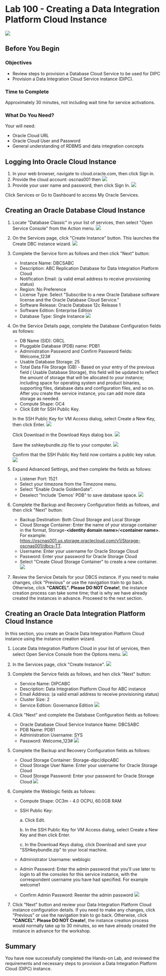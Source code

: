 # Lab 100 -  Creating a Data Integration Platform Cloud Instance
![](images/100/image100_0.png)


## Before You Begin

### Objectives
- Review steps to provision a Database Cloud Service to be used for DIPC
- Provision a Data Integration Cloud Service instance (DIPC).

### Time to Complete
Approximately 30 minutes, not including wait time for service activations.

### What Do You Need?
Your will need:
- Oracle Cloud URL
- Oracle Cloud User and Password
- General understanding of RDBMS and data integration concepts


## Logging Into Oracle Cloud Instance

1. In your web browser, navigate to cloud.oracle.com, then click Sign in.
2. Provide the cloud account: oscnas001 then <Enter>
![](images/100/image100_01.png)
3. Provide your user name and password, then click Sign In. ![](images/100/image100_1.png)

Click Services or Go to Dashboard to access My Oracle Services.

## Creating an Oracle Database Cloud Instance

1. Locate "Database Classic" in your list of services, then select "Open Service Console" from the Action menu. ![](images/100/image100_2.png)

2. On the Services page, click "Create Instance" button. This launches the Create DBC instance wizard. ![](images/100/image100_3.png)

3. Complete the Service form as follows and then click "Next" button:
    -  Instance Name: DBCSABC
    - Description: ABC Replication Database for Data Integration Platform Cloud
    - Notification Email: (a valid email address to receive provisioning status)
    - Region: No Preference
    - License Type: Select "Subscribe to a new Oracle Database software license and the Oracle Database Cloud Service."
    - Software Release: Oracle Database 12c Release 1
    - Software Edition: Enterprise Edition
    - Database Type: Single Instance ![](images/100/image100_4.png)
4. On the Service Details page, complete the Database Configuration fields as follows:
    - DB Name (SID): ORCL
    - Pluggable Database (PDB) name: PDB1
    - Administration Password and Confirm Password fields: Welcome_123#
    - Usable Database Storage: 25
    - Total Data File Storage (GB) - Based on your entry of the previous field ( Usable Database Storage), this field will be updated to reflect the amount of storage that will be allocated to your instance; including space for operating system and product binaries, supporting files, database data and configuration files, and so on. After you create the service instance, you can add more data storage as needed. 
    - Compute Shape: OC4
    - Click Edit for SSH Public Key.

    In the SSH Public Key for VM Access dialog, select Create a New Key, then click Enter.     ![](images/100/image100_5.png)

    Click Download in the Download Keys dialog box. ![](images/100/image100_6.png)

    Save the sshkeybundle.zip file to your computer. ![](images/100/image100_7.png)

    Confirm that the SSH Public Key field now contains a public key value. ![](images/100/image100_8.png)

5. Expand Advanced Settings, and then complete the fields as follows:
    - Listener Port: 1521
    - Select your timezone from the Timezone menu.
    - Select "Enable Oracle GoldenGate".
    - Deselect "Include 'Demos' PDB" to save database space. ![](images/100/image100_9.png)

6. Complete the Backup and Recovery Configuration fields as follows, and then click "Next" button:
    - Backup Destination: Both Cloud Storage and Local Storage
    - Cloud Storage Container: Enter the name of your storage container in the format, Storage-**\<identity domain name>**/**\<container name>**. For example: https://oscnas001.us.storage.oraclecloud.com/v1/Storage-oscnas001/dbcs-TT.
    - Username: Enter your username for Oracle Storage Cloud
    - Password: Enter your password for Oracle Storage Cloud
    - Select "Create Cloud Storage Container" to create a new container. ![](images/100/image100_10.png)

7. Review the Service Details for your DBCS instance. If you need to make changes, click "Previous" or use the navigation train to go back. Otherwise, click **"CANCEL". Please DO NOT Create!**, the instance creation process can take some time; that is why we have already created the instances in advance. Proceeed to the next section.

## Creating an Oracle Data Integration Platform Cloud Instance

In this section, you create an Oracle Data Integration Platform Cloud instance using the instance creation wizard.

1. Locate Data Integration Platform Cloud in your list of services, then select Open Service Console from the Options menu. ![](images/100/image100_11.png)

2. In the Services page, click "Create Instance". ![](images/100/image100_12.png)

3. Complete the Service fields as follows, and hen click "Next" button:
    - Service Name: DIPCABC
    - Description: Data Integration Platform Cloud for ABC instance
    - Email Address: (a valid email address to receive provisioning status)
    - Cluster Size: 2
    - Service Edition: Governance Edition ![](images/100/image100_13.png)
4. Click "Next" and complete the Database Configuration fields as follows:
    - Oracle Database Cloud Service Instance Name: DBCSABC
    - PDB Name: PDB1
    - Administration Username: SYS
    - Password: Welcome_123# ![](images/100/image100_14.png)
5. Complete the Backup and Recovery Configuration fields as follows:
    - Cloud Storage Container: Storage-dipc/dipcABC
    - Cloud Storage User Name: Enter your username for Oracle Storage Cloud
    - Cloud Storage Password: Enter your password for Oracle Storage Cloud ![](images/100/image100_15.png)
6. Complete the Weblogic fields as follows:
    - Compute Shape: OC3m - 4.0 OCPU, 60.0GB RAM
    - SSH Public Key:
      
        a. Click Edit.
      
        b. In the SSH Public Key for VM Access dialog, select Create a New Key and then click Enter.

        c. In the Download Keys dialog, click Download and save your  "SSHkeybundle.zip" to your local machine.

    - Administrator Username: weblogic
    - Admin Password: Enter the admin password that you'll use later to login to all the consoles for this service instance, with the correspondent username you have had specified. For example welcome1
    - Confirm Admin Password: Reenter the admin password ![](images/100/image100_16.png)
7. Click "Next" button and review your Data Integration Platform Cloud instance configuration details. If you need to make any changes, click "Previous" or use the navigation train to go back. Otherwise, click **"CANCEL". Please DO NOT Create!**, the instance creation process would normally take up to 30 minutes, so we have already created the instance in advance for the workshop.


## Summary
You have now successfully completed the Hands-on Lab, and reviewed the requirements and necessary steps to provision a Data Integration Platform Cloud (DIPC) instance.